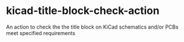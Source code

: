 # kicad-title-block-check-action
An action to check the the title block on KiCad schematics and/or PCBs meet specified requirements
